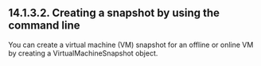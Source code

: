 ## 14.1.3.2. Creating a snapshot by using the command line

You can create a virtual machine (VM) snapshot for an offline or online VM by creating a VirtualMachineSnapshot object.

